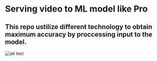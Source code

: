 # Serving video to ML model like Pro
## This repo ustilize different technology to obtain maximum accuracy by proccessing input to the model.

![alt text](https://github.com/jayprakash02/[nginx-rtmp-docker-tf]/blob/master/flow.jpeg?raw=true)

